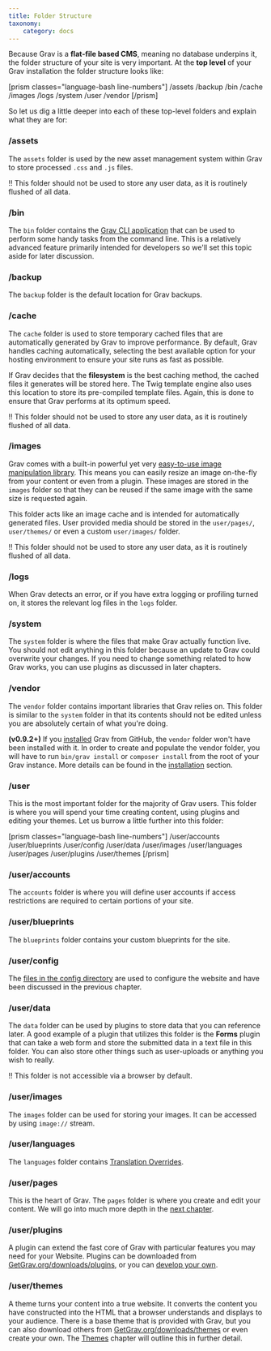 ```yaml
---
title: Folder Structure
taxonomy:
    category: docs
---
```


Because Grav is a **flat-file based CMS**, meaning no database underpins it, the folder structure of your site is very important.  At the **top level** of your Grav installation the folder structure looks like:

[prism classes="language-bash line-numbers"]
/assets
/backup
/bin
/cache
/images
/logs
/system
/user
/vendor
[/prism]

So let us dig a little deeper into each of these top-level folders and explain what they are for:

### /assets

The `assets` folder is used by the new asset management system within Grav to store processed `.css` and `.js` files.

!! This folder should not be used to store any user data, as it is routinely flushed of all data.

### /bin

The `bin` folder contains the [Grav CLI application](../../cli-console/command-line-intro) that can be used to perform some handy tasks from the command line.  This is a relatively advanced feature primarily intended for developers so we'll set this topic aside for later discussion.

### /backup

The `backup` folder is the default location for Grav backups.

### /cache

The `cache` folder is used to store temporary cached files that are automatically generated by Grav to improve performance.  By default, Grav handles caching automatically, selecting the best available option for your hosting environment to ensure your site runs as fast as possible.

If Grav decides that the **filesystem** is the best caching method, the cached files it generates will be stored here.  The Twig template engine also uses this location to store its pre-compiled template files.  Again, this is done to ensure that Grav performs at its optimum speed.

!! This folder should not be used to store any user data, as it is routinely flushed of all data.

### /images

Grav comes with a built-in powerful yet very [easy-to-use image manipulation library](../../content/media).  This means you can easily resize an image on-the-fly from your content or even from a plugin.  These images are stored in the `images` folder so that they can be reused if the same image with the same size is requested again.

This folder acts like an image cache and is intended for automatically generated files.  User provided media should be stored in the `user/pages/`, `user/themes/` or even a custom `user/images/` folder.

!! This folder should not be used to store any user data, as it is routinely flushed of all data.

### /logs

When Grav detects an error, or if you have extra logging or profiling turned on, it stores the relevant log files in the `logs` folder.

### /system

The `system` folder is where the files that make Grav actually function live.  You should not edit anything in this folder because an update to Grav could overwrite your changes.  If you need to change something related to how Grav works, you can use plugins as discussed in later chapters.

### /vendor

The `vendor` folder contains important libraries that Grav relies on.  This folder is similar to the `system` folder in that its contents should not be edited unless you are absolutely certain of what you're doing.

**(v0.9.2+)**  If you [installed](../installation) Grav from GitHub, the `vendor` folder won't have been installed with it. In order to create and populate the vendor folder, you will have to run `bin/grav install` or `composer install` from the root of your Grav instance. More details can be found in the [installation](../installation) section.

### /user

This is the most important folder for the majority of Grav users. This folder is where you will spend your time creating content, using plugins and editing your themes. Let us burrow a little further into this folder:

[prism classes="language-bash line-numbers"]
/user/accounts
/user/blueprints
/user/config
/user/data
/user/images
/user/languages
/user/pages
/user/plugins
/user/themes
[/prism]

### /user/accounts

The `accounts` folder is where you will define user accounts if access restrictions are required to certain portions of your site.

### /user/blueprints

The `blueprints` folder contains your custom blueprints for the site.

### /user/config

The [files in the config directory](../grav-configuration) are used to configure the website and have been discussed in the previous chapter.

### /user/data

The `data` folder can be used by plugins to store data that you can reference later.  A good example of a plugin that utilizes this folder is the **Forms** plugin that can take a web form and store the submitted data in a text file in this folder.  You can also store other things such as user-uploads or anything you wish to really.

!! This folder is not accessible via a browser by default.

### /user/images

The `images` folder can be used for storing your images. It can be accessed by using `image://` stream. 


### /user/languages

The `languages` folder contains [Translation Overrides](../../content/multi-language#translation-overrides). 

### /user/pages

This is the heart of Grav. The `pages` folder is where you create and edit your content.  We will go into much more depth in the [next chapter](../../content).

### /user/plugins

A plugin can extend the fast core of Grav with particular features you may need for your Website. Plugins can be downloaded from [GetGrav.org/downloads/plugins](https://getgrav.org/downloads/plugins), or you can [develop your own](../../plugins/plugin-tutorial).

### /user/themes

A theme turns your content into a true website.  It converts the content you have constructed into the HTML that a browser understands and displays to your audience.  There is a base theme that is provided with Grav, but you can also download others from [GetGrav.org/downloads/themes](https://getgrav.org/downloads/themes) or even create your own.  The [Themes](../../themes) chapter will outline this in further detail.
